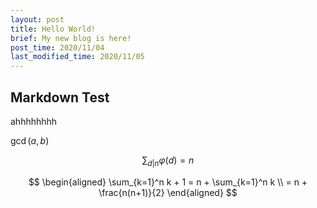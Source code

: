 ```yaml
---
layout: post
title: Hello World!
brief: My new blog is here!
post_time: 2020/11/04
last_modified_time: 2020/11/05
---
```

## Markdown Test

ahhhhhhhh

$\gcd(a,b)$

$$
\sum_{d|n} \varphi(d) = n
$$

$$
\begin{aligned}
\sum_{k=1}^n k + 1 = n + \sum_{k=1}^n k \\
= n + \frac{n(n+1)}{2}
\end{aligned}
$$